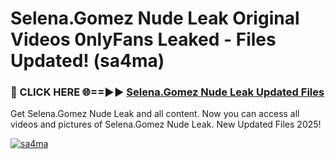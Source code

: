 # Selena.Gomez Nude Leak Original Videos 0nlyFans Leaked - Files Updated! (sa4ma)

<h3>🔴 CLICK HERE 🌐==►► <a href="https://tinyurl.com/yc6ubb5a" rel="nofollow">Selena.Gomez Nude Leak Updated Files</a></h3>

Get Selena.Gomez Nude Leak and all content. Now you can access all videos and pictures of Selena.Gomez Nude Leak. New Updated Files 2025!

[![sa4ma](https://i.imgur.com/7eu0CRL.gif)](https://tinyurl.com/yc6ubb5a)
